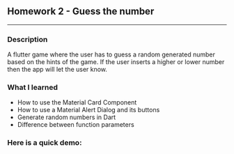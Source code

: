 ## Homework 2 - Guess the number

---

### Description
A flutter game where the user has to guess a random generated number based on the hints of the game.
If the user inserts a higher or lower number then the app will let the user know.

### What I learned
* How to use the Material Card Component
* How to use a Material Alert Dialog and its buttons
* Generate random numbers in Dart
* Difference between function parameters

### Here is a quick demo:
